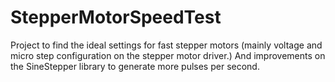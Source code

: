 # StepperMotorSpeedTest
Project to find the ideal settings for fast stepper motors (mainly voltage and micro step configuration on the stepper motor driver.) And improvements on the SineStepper library to generate more pulses per second.
